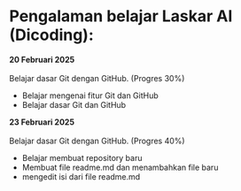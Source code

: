 # Pengalaman belajar Laskar AI (Dicoding):

**20 Februari 2025**<br>  
Belajar dasar Git dengan GitHub. (Progres 30%)
* Belajar mengenai fitur Git dan GitHub
* Belajar dasar Git dan GitHub

**23 Februari 2025**<br>  
Belajar dasar Git dengan GitHub. (Progres 40%)
* Belajar membuat repository baru
* Membuat file readme.md dan menambahkan file baru
* mengedit isi dari file readme.md

